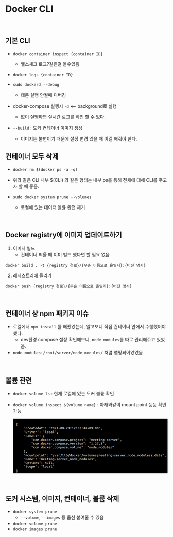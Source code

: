 # Docker CLI

<br>

## 기본 CLI

* `docker container inspect {container ID}`
  * 헬스체크 로그?같은걸 볼수있음

* `docker logs {container ID}`

* `sudo dockerd --debug`
  * 데몬 실행 안될때 디버깅

* docker-compose 실행시 `-d` <-- background로 실행
  * 없이 실행하면 실시간 로그를 확인 할 수 있다.

* `--build` : 도커 컨테이너 이미지 생성
  * 이미지는 불변이기 때문에 설정 변경 있을 때 이걸 해줘야 한다.



## 컨테이너 모두 삭제

*  `docker rm $(docker ps -a -q)`
  * 위와 같은 CLI 내부 $(CLI) 와 같은 형태는 내부 ps를 통해 전체에 대해 CLI를 주고자 할 때 좋음.

* `sudo docker system prune --volumes`
  * 로컬에 있는 데이터 볼륨 완전 제거

<br>

## Docker registry에 이미지 업데이트하기

1. 이미지 빌드
   * 컨테이너 띄울 때 이미 빌드 했다면 할 필요 없음

```
docker build . -t {registry 경로}/{무슨 이름으로 올릴지}:{버전 명시}
```

2. 레지스트리에 올리기

```
docker push {registry 경로}/{무슨 이름으로 올릴지}:{버전 명시}
```

<br>

## 컨테이너 상 npm 패키지 이슈

* 로컬에서 `npm install` 를 해줬었는데, 알고보니 직접 컨테이너 안에서 수행했어야 했다.
  * dev환경 compose 설정 확인해보니, `node_modules`를 따로 관리해주고 있었음.
* `node_modules:/root/server/node_modules/` 처럼 맵핑되어있었음

<br>

## 볼륨 관련

* `docker volume ls` : 현재 로컬에 있는 도커 볼륨 확인

* `docker volume inspect ${volume name}` : 아래와같이 mount point 등등 확인 가능

  ![image-20210823131900574](./images/inspect.png)

<br>

## 도커 시스템, 이미지, 컨테이너, 볼륨 삭제

* `docker system prune`
  * `--volume`, `--images` 등 옵션 붙여줄 수 있음
* `docker volume prune`
* `docker images prune`